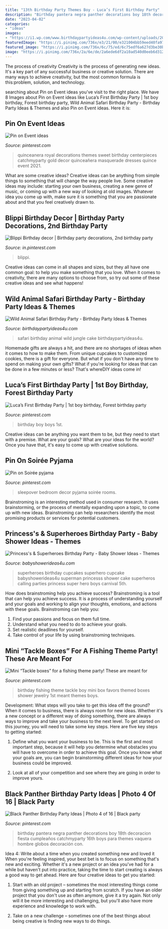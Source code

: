 ```yaml
---
title: "13th Birthday Party Themes Boy - Luca’s First Birthday Party"
description: "Birthday pantera negra panther decorations boy 18th decoracion fiesta cumpleaños catchmyparty 16th boys para themes vaquera hombre globos decoración con"
date: "2023-04-02"
categories:
- "ideas"
images:
- "https://i1.wp.com/www.birthdaypartyideas4u.com/wp-content/uploads/2017/02/Wild-Animal-Safari-Birthday-Party-Cake.jpg"
featuredImage: "https://i.pinimg.com/736x/e3/21/00/e321004bb59eed40fa970386c58935ab.jpg"
featured_image: "https://i.pinimg.com/736x/6c/75/ed/6c75edf6a627d3be30ba6f02a2aa3a11.jpg"
image: "https://i.pinimg.com/736x/2a/6e/de/2a6ede6df2a10ad540d0eeb6d312aecb.jpg"
---
```



The process of creativity
Creativity is the process of generating new ideas. It's a key part of any successful business or creative solution. There are many ways to achieve creativity, but the most common formula is this:problem, solution, and technology.

	

		
searching about Pin on Event ideas you've visit to the right place. We have 8 Images about Pin on Event ideas like Luca’s First Birthday Party | 1st boy birthday, Forest birthday party, Wild Animal Safari Birthday Party - Birthday Party Ideas &amp; Themes and also Pin on Event ideas. Here it is:
		
    
## Pin On Event Ideas

<img loading=lazy src="https://i.pinimg.com/736x/ec/48/06/ec4806bc18c5253b2db0cd61de82299d.jpg" onerror="this.onerror=null;this.src='https://tse4.mm.bing.net/th?id=OIP.sUeun_5X6qVW-2frweZIhQHaNd&amp;pid=15.1';" alt="Pin on Event ideas">

_Source: pinterest.com_

>quinceanera royal decorations themes sweet birthday centerpieces catchmyparty gold decor quinceañera masquerade dresses quince event 2021. 

	

What are some creative ideas?
Creative ideas can be anything from simple things to something that will change the way people live. Some creative ideas may include: starting your own business, creating a new genre of music, or coming up with a new way of looking at old images. Whatever idea you come up with, make sure it is something that you are passionate about and that you feel creatively drawn to.

    
## Blippi Birthday Decor | Birthday Party Decorations, 2nd Birthday Party

<img loading=lazy src="https://i.pinimg.com/736x/72/98/cd/7298cdeed81444ec1420f470d284b6b2.jpg" onerror="this.onerror=null;this.src='https://tse1.mm.bing.net/th?id=OIP.BI_IUQQLb7FeEhHLfplpswHaJ3&amp;pid=15.1';" alt="Blippi Birthday decor | Birthday party decorations, 2nd birthday party">

_Source: in.pinterest.com_

>blippi. 

	

Creative ideas can come in all shapes and sizes, but they all have one common goal: to help you make something that you love. When it comes to creativity, there are many options to choose from, so try out some of these creative ideas and see what happens!

    
## Wild Animal Safari Birthday Party - Birthday Party Ideas &amp; Themes

<img loading=lazy src="https://i1.wp.com/www.birthdaypartyideas4u.com/wp-content/uploads/2017/02/Wild-Animal-Safari-Birthday-Party-Cake.jpg" onerror="this.onerror=null;this.src='https://tse3.mm.bing.net/th?id=OIP.hP0txGGjL80-K7vJq1vDWwHaLH&amp;pid=15.1';" alt="Wild Animal Safari Birthday Party - Birthday Party Ideas &amp; Themes">

_Source: birthdaypartyideas4u.com_

>safari birthday animal wild jungle cake birthdaypartyideas4u. 

	

Homemade gifts are always a hit, and there are no shortages of ideas when it comes to how to make them. From unique cupcakes to customized cookies, there is a gift for everyone. But what if you don't have any time to spend on making your own gifts? What if you're looking for ideas that can be done in a few minutes or less? That's whereDIY ideas come in!

    
## Luca’s First Birthday Party | 1st Boy Birthday, Forest Birthday Party

<img loading=lazy src="https://i.pinimg.com/736x/2a/6e/de/2a6ede6df2a10ad540d0eeb6d312aecb.jpg" onerror="this.onerror=null;this.src='https://tse2.mm.bing.net/th?id=OIP.rin2o_0sx31mSRilnpc4tgHaJ3&amp;pid=15.1';" alt="Luca’s First Birthday Party | 1st boy birthday, Forest birthday party">

_Source: pinterest.com_

>birthday boy boys 1st. 

	

Creative ideas can be anything you want them to be, but they need to start with a premise. What are your goals? What are your ideas for the world? Once you have that, it's easy to come up with creative solutions.

    
## Pin On Soirée Pyjama

<img loading=lazy src="https://i.pinimg.com/736x/c5/b9/8a/c5b98ad37fce478154515c273408e0bb.jpg" onerror="this.onerror=null;this.src='https://tse1.mm.bing.net/th?id=OIP._4WDK4sG4Pxtb3j69SeElQHaJ3&amp;pid=15.1';" alt="Pin on Soirée pyjama">

_Source: pinterest.com_

>sleepover bedroom decor pyjama soirée rooms. 

	

Brainstroming is an interesting method used in consumer research. It uses brainstorming, or the process of mentally expanding upon a topic, to come up with new ideas. Brainstroming can help researchers identify the most promising products or services for potential customers.

    
## Princess&#039;s &amp; Superheroes Birthday Party - Baby Shower Ideas - Themes

<img loading=lazy src="http://www.babyshowerideas4u.com/wp-content/uploads/2014/04/superheroes-birthday-party-calling-all-Princesss-Superheros-Birthday-Party-cupcakes.jpg" onerror="this.onerror=null;this.src='https://tse4.mm.bing.net/th?id=OIP.vpkx4k1punuvgzB-U_ObDQHaLH&amp;pid=15.1';" alt="Princess&#039;s &amp; Superheroes Birthday Party - Baby Shower Ideas - Themes">

_Source: babyshowerideas4u.com_

>superheroes birthday cupcakes superhero cupcake babyshowerideas4u superman princesss shower cake superheros calling parties princess super hero boys carnival 5th. 

	

How does brainstroming help you achieve success?
Brainstroming is a tool that can help you achieve success. It is a process of understanding yourself and your goals and working to align your thoughts, emotions, and actions with these goals. Brainstroming can help you: 
1. Find your passions and focus on them full time.
2. Understand what you need to do to achieve your goals.
3. Set realistic deadlines for yourself.
4. Take control of your life by using brainstroming techniques.

    
## Mini “Tackle Boxes” For A Fishing Theme Party! These Are Meant For

<img loading=lazy src="https://i.pinimg.com/736x/6c/75/ed/6c75edf6a627d3be30ba6f02a2aa3a11.jpg" onerror="this.onerror=null;this.src='https://tse2.mm.bing.net/th?id=OIP.PFDp1NILVzDx83Sb55zMggHaJ3&amp;pid=15.1';" alt="Mini “Tackle boxes” for a fishing theme party! These are meant for">

_Source: pinterest.com_

>birthday fishing theme tackle boy mini box favors themed boxes shower jewelry 1st meant themes boys. 

	

Development: What steps will you take to get this idea off the ground?
When it comes to business, there is always room for new ideas. Whether it's a new concept or a different way of doing something, there are always ways to improve and take your business to the next level. To get started on this journey, you will need to take some key steps. Here are five key steps to getting started:
1. Define what you want your business to be. This is the first and most important step, because it will help you determine what obstacles you will have to overcome in order to achieve this goal. Once you know what your goals are, you can begin brainstorming different ideas for how your business could be improved.

2. Look at all of your competition and see where they are going in order to improve yours.

    
## Black Panther Birthday Party Ideas | Photo 4 Of 16 | Black Party

<img loading=lazy src="https://i.pinimg.com/736x/e3/21/00/e321004bb59eed40fa970386c58935ab.jpg" onerror="this.onerror=null;this.src='https://tse1.mm.bing.net/th?id=OIP.44bDzihestOeaDEphDhzjAHaJ3&amp;pid=15.1';" alt="Black Panther Birthday Party Ideas | Photo 4 of 16 | Black party">

_Source: pinterest.com_

>birthday pantera negra panther decorations boy 18th decoracion fiesta cumpleaños catchmyparty 16th boys para themes vaquera hombre globos decoración con. 

	

Idea 4: Write about a time when you created something new and loved it
When you're feeling inspired, your best bet is to focus on something that's new and exciting. Whether it's a new project or an idea you've had for a while but haven't put into practice, taking the time to start creating is always a good way to get ahead. Here are four creative ideas to get you started: 
1. Start with an old project – sometimes the most interesting things come from giving something up and starting from scratch. If you have an older project that you don't use as often anymore, give it a try again. Not only will it be more interesting and challenging, but you'll also have more experience and knowledge to work with.

2. Take on a new challenge – sometimes one of the best things about being creative is finding new ways to do things.

